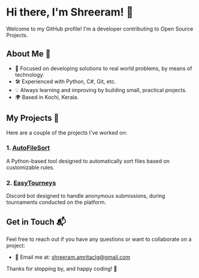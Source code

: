# Hi there, I'm Shreeram! 👋

Welcome to my GitHub profile! I'm a developer contributing to Open Source Projects.

## About Me 🌱

- 🎯 Focused on developing solutions to real world problems, by means of technology.
- 🛠️ Experienced with Python, C#, Git, etc.
- 💡 Always learning and improving by building small, practical projects.
- 🌍 Based in Kochi, Kerala.
  
## My Projects 🚀

Here are a couple of the projects I've worked on:

### 1. [AutoFileSort](https://github.com/shh69io/AutoFileSort)
A Python-based tool designed to automatically sort files based on customizable rules.

### 2. [EasyTourneys](https://github.com/shh69io/EasyTourneys)
Discord bot designed to handle anonymous submissions, during tournaments conducted on the platform. 

## Get in Touch 📬

Feel free to reach out if you have any questions or want to collaborate on a project:

- 📧 Email me at: [shreeram.amritaclg@gmail.com](mailto:shreeram.amritaclg@gmail.com)

Thanks for stopping by, and happy coding! 🚀
